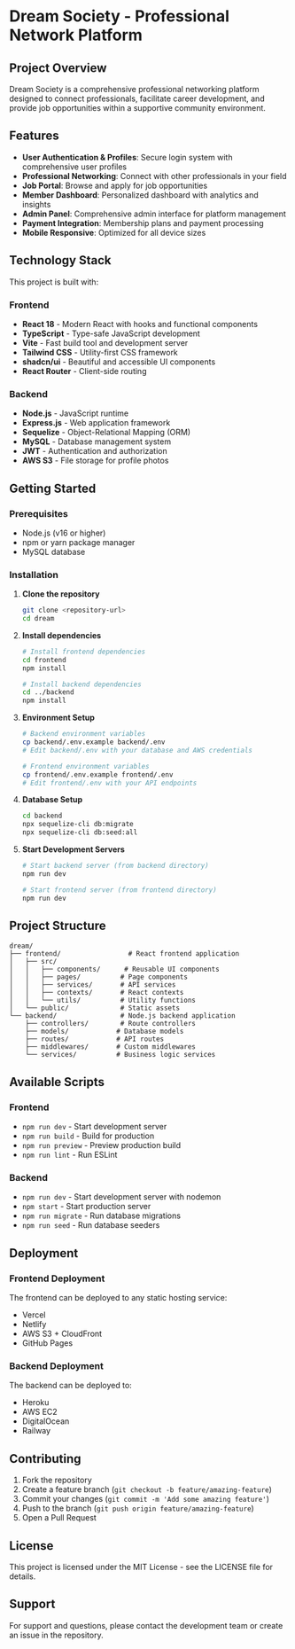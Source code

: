 # Dream Society - Professional Network Platform

## Project Overview

Dream Society is a comprehensive professional networking platform designed to connect professionals, facilitate career development, and provide job opportunities within a supportive community environment.

## Features

- **User Authentication & Profiles**: Secure login system with comprehensive user profiles
- **Professional Networking**: Connect with other professionals in your field
- **Job Portal**: Browse and apply for job opportunities
- **Member Dashboard**: Personalized dashboard with analytics and insights
- **Admin Panel**: Comprehensive admin interface for platform management
- **Payment Integration**: Membership plans and payment processing
- **Mobile Responsive**: Optimized for all device sizes

## Technology Stack

This project is built with:

### Frontend
- **React 18** - Modern React with hooks and functional components
- **TypeScript** - Type-safe JavaScript development
- **Vite** - Fast build tool and development server
- **Tailwind CSS** - Utility-first CSS framework
- **shadcn/ui** - Beautiful and accessible UI components
- **React Router** - Client-side routing

### Backend
- **Node.js** - JavaScript runtime
- **Express.js** - Web application framework
- **Sequelize** - Object-Relational Mapping (ORM)
- **MySQL** - Database management system
- **JWT** - Authentication and authorization
- **AWS S3** - File storage for profile photos

## Getting Started

### Prerequisites

- Node.js (v16 or higher)
- npm or yarn package manager
- MySQL database

### Installation

1. **Clone the repository**
   ```bash
   git clone <repository-url>
   cd dream
   ```

2. **Install dependencies**
   ```bash
   # Install frontend dependencies
   cd frontend
   npm install
   
   # Install backend dependencies
   cd ../backend
   npm install
   ```

3. **Environment Setup**
   ```bash
   # Backend environment variables
   cp backend/.env.example backend/.env
   # Edit backend/.env with your database and AWS credentials
   
   # Frontend environment variables
   cp frontend/.env.example frontend/.env
   # Edit frontend/.env with your API endpoints
   ```

4. **Database Setup**
   ```bash
   cd backend
   npx sequelize-cli db:migrate
   npx sequelize-cli db:seed:all
   ```

5. **Start Development Servers**
   ```bash
   # Start backend server (from backend directory)
   npm run dev
   
   # Start frontend server (from frontend directory)
   npm run dev
   ```

## Project Structure

```
dream/
├── frontend/                 # React frontend application
│   ├── src/
│   │   ├── components/      # Reusable UI components
│   │   ├── pages/          # Page components
│   │   ├── services/       # API services
│   │   ├── contexts/       # React contexts
│   │   └── utils/          # Utility functions
│   └── public/             # Static assets
└── backend/                # Node.js backend application
    ├── controllers/        # Route controllers
    ├── models/            # Database models
    ├── routes/            # API routes
    ├── middlewares/       # Custom middlewares
    └── services/          # Business logic services
```

## Available Scripts

### Frontend
- `npm run dev` - Start development server
- `npm run build` - Build for production
- `npm run preview` - Preview production build
- `npm run lint` - Run ESLint

### Backend
- `npm run dev` - Start development server with nodemon
- `npm start` - Start production server
- `npm run migrate` - Run database migrations
- `npm run seed` - Run database seeders

## Deployment

### Frontend Deployment
The frontend can be deployed to any static hosting service:
- Vercel
- Netlify
- AWS S3 + CloudFront
- GitHub Pages

### Backend Deployment
The backend can be deployed to:
- Heroku
- AWS EC2
- DigitalOcean
- Railway

## Contributing

1. Fork the repository
2. Create a feature branch (`git checkout -b feature/amazing-feature`)
3. Commit your changes (`git commit -m 'Add some amazing feature'`)
4. Push to the branch (`git push origin feature/amazing-feature`)
5. Open a Pull Request

## License

This project is licensed under the MIT License - see the LICENSE file for details.

## Support

For support and questions, please contact the development team or create an issue in the repository.
